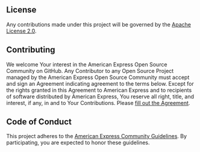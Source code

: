 ## License

Any contributions made under this project will be governed by the
[Apache License 2.0](https://opensource.aexp.com/LICENSE.txt).

## Contributing

We welcome Your interest in the American Express Open Source Community on GitHub. Any Contributor to
any Open Source Project managed by the American Express Open Source Community must accept and sign
an Agreement indicating agreement to the terms below. Except for the rights granted in this 
Agreement to American Express and to recipients of software distributed by American Express, You
reserve all right, title, and interest, if any, in and to Your Contributions. Please
[fill out the Agreement](https://cla-assistant.io/americanexpress/springpr-parent).

## Code of Conduct

This project adheres to the [American Express Community Guidelines](./CODE_OF_CONDUCT.md). By
participating, you are expected to honor these guidelines.
